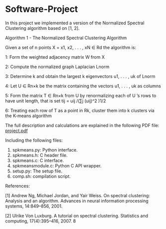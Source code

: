 # Software-Project

In this project we implemented a version of the Normalized Spectral Clustering algorithm based on [1, 2].

Algorithm 1 - The Normalized Spectral Clustering Algorithm

Given a set of n points X = x1, x2, . . . , xN ∈ Rd the algorithm is:

1: Form the weighted adjacency matrix W from X

2: Compute the normalized graph Laplacian Lnorm

3: Determine k and obtain the largest k eigenvectors u1, . . . , uk of Lnorm

4: Let U ∈ Rn×k be the matrix containing the vectors u1, . . . , uk as columns

5: Form the matrix T ∈ Rn×k from U by renormalizing each of U ’s rows to have unit length, that is set tij = uij /(∑j (uij)^2 )1/2

6: Treating each row of T as a point in Rk, cluster them into k clusters via the K-means algorithm

The full description and calculations are explained in the following  PDF file:
[project.pdf](https://github.com/PlutovMaggi/Software-Project/files/14001252/project.pdf)


Including the following files:
1. spkmeans.py: Python interface. 
2. spkmeans.h: C header file.
3. spkmeans.c: C interface.
4. spkmeansmodule.c: Python C API wrapper.
5. setup.py: The setup file.
6. comp.sh: compilation script.


References:

[1] Andrew Ng, Michael Jordan, and Yair Weiss. On spectral clustering: Analysis and an algorithm.
Advances in neural information processing systems, 14:849–856, 2001.

[2] Ulrike Von Luxburg. A tutorial on spectral clustering. Statistics and computing, 17(4):395–416,
2007.
8
